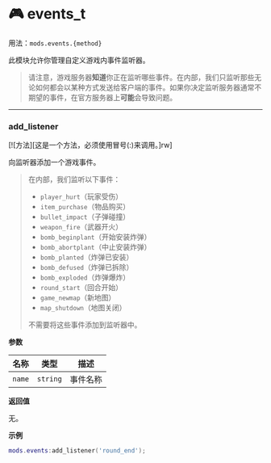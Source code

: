# 🎮 events_t

用法：`mods.events.{method}`

此模块允许你管理自定义游戏内事件监听器。

> 请注意，游戏服务器**知道**你正在监听哪些事件。在内部，我们只监听那些无论如何都会以某种方式发送给客户端的事件。如果你决定监听服务器通常不期望的事件，在官方服务器上**可能**会导致问题。

_________________
### add_listener

[![方法][这是一个方法，必须使用冒号(:)来调用。]rw]

向监听器添加一个游戏事件。



> 在内部，我们监听以下事件：
> * `player_hurt`（玩家受伤）
> * `item_purchase`（物品购买）
> * `bullet_impact`（子弹碰撞）
> * `weapon_fire`（武器开火）
> * `bomb_beginplant`（开始安装炸弹）
> * `bomb_abortplant`（中止安装炸弹）
> * `bomb_planted`（炸弹已安装）
> * `bomb_defused`（炸弹已拆除）
> * `bomb_exploded`（炸弹爆炸）
> * `round_start`（回合开始）
> * `game_newmap`（新地图）
> * `map_shutdown`（地图关闭）
>
> 不需要将这些事件添加到监听器中。

**参数**

| 名称 | 类型 | 描述 |
| ---- | ---- | ----------- |
| `name` | `string` | 事件名称 |

**返回值**

无。

**示例**

```lua
mods.events:add_listener('round_end');
```